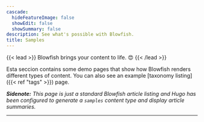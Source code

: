 ```yaml
---
cascade:
  hideFeatureImage: false
  showEdit: false
  showSummary: false
description: See what's possible with Blowfish.
title: Samples
---
```


{{< lead >}}
Blowfish brings your content to life. :heart_eyes:
{{< /lead >}}

Esta seccion contains some demo pages that show how Blowfish renders different types of content. You can also see an example [taxonomy listing]({{< ref "tags" >}}) page.

_**Sidenote:** This page is just a standard Blowfish article listing and Hugo has been configured to generate a `samples` content type and display article summaries._

---
